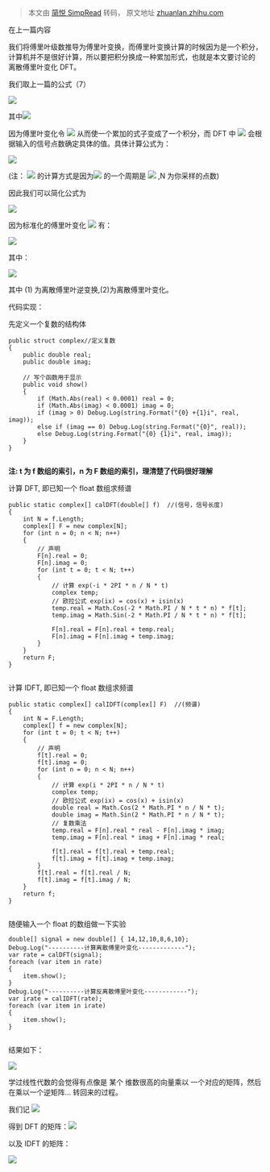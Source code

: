 > 本文由 [简悦 SimpRead](http://ksria.com/simpread/) 转码， 原文地址 [zhuanlan.zhihu.com](https://zhuanlan.zhihu.com/p/75521342)

在上一篇内容

我们将傅里叶级数推导为傅里叶变换，而傅里叶变换计算的时候因为是一个积分，计算机并不是很好计算，所以要把积分换成一种累加形式，也就是本文要讨论的 离散傅里叶变化 DFT。

我们取上一篇的公式（7）

![](https://www.zhihu.com/equation?tex=%5Cbegin%7Balign%7D+f%28t%29%26%3D%5Cfrac%7B1%7D%7BT%7D%5Csum_%7Bn%3D-%5Cinfty%7D%5E%7B%2B%5Cinfty%7D%5Cint_%7B-%5Cinfty%7D%5E%7B%2B%5Cinfty%7Df%28t%29e%5E%7B-i%5Comega+_%7Bx%7Dt%7Ddt%5Ccdot+e%5E%7Bi%5Comega+_%7Bx%7D+t%7D%5C%5C+%26%3D%5Cfrac%7BN%7D%7B2%5Cpi%5Ccdot+T%7D+%5Ccdot+%5Csum_%7Bn%3D-%5Cinfty%7D%5E%7B%2B%5Cinfty%7D%7B%5B+F%28%5Comega_%7Bx%7D%29%5Ccdot+e%5E%7Bi%5Comega_%7Bx%7D+t%7D%5Ccdot%5Cfrac%7B2%5Cpi%7D%7BN%7D%5D%7D%5C%5C++%5C%5C+%5Cend%7Balign%7D+%5C%5C)

其中![](https://www.zhihu.com/equation?tex=F%28%5Comega_%7Bx%7D%29+%3D+%5Cint_%7Bt_%7B0%7D%7D%5E%7Bt_%7B0%7D%2BT%7Df%28t%29e%5E%7B-iw_%7Bx%7Dt%7Ddt++%5C%5C)

因为傅里叶变化令 ![](https://www.zhihu.com/equation?tex=%5Comega+_%7Bx%7D%5Crightarrow0) 从而使一个累加的式子变成了一个积分，而 DFT 中 ![](https://www.zhihu.com/equation?tex=%5Comega+_%7Bx%7D) 会根据输入的信号点数确定具体的值。具体计算公式为：

![](https://www.zhihu.com/equation?tex=%5Comega_%7Bx%7D%3D%5Cfrac%7B2%5Cpi+%5Ccdot+n%7D%7BN%7D+%5C%5C)

(注： ![](https://www.zhihu.com/equation?tex=2%5Cpi) 的计算方式是因为![](https://www.zhihu.com/equation?tex=e%5E%7Bi%5Comega+_%7Bx%7D%7D) 的一个周期是 ![](https://www.zhihu.com/equation?tex=2%5Cpi) ,N 为你采样的点数)

因此我们可以简化公式为

![](https://www.zhihu.com/equation?tex=%5Cbegin%7Balign%7D+f%28t%29%26%3D%5Cfrac%7BN%7D%7B2%5Cpi%5Ccdot+T%7D+%5Csum_%7Bn%3D0%7D%5E%7BN%7D%7B%5BF%28n%29%5Ccdot+e%5E%7Bi%5Cfrac%7B2%5Cpi%5Ccdot+n%7D%7BN%7D+t%7D+%5Ccdot+%5Cfrac%7B2%5Cpi%7D%7BN%7D%5D%7D%5C%5C%26%3D+%5Cfrac%7B1%7D%7BT%7D+%5Csum_%7Bn%3D0%7D%5E%7BN%7D%5BF%28n%29%5Ccdot+e%5E%7Bi%5Cfrac%7B2%5Cpi%5Ccdot+n%7D%7BN%7D+t%7D%5D%5Cend%7Balign%7D%5C%5C)

因为标准化的傅里叶变化 ![](https://www.zhihu.com/equation?tex=T%5Cto+N) 有：

![](https://www.zhihu.com/equation?tex=%5Cbegin%7Balign%7D+f%28t%29%26%3D%5Csum_%7Bn%3D0%7D%5E%7BN%7D%7B%5B%5Cfrac%7B1%7D%7BN%7D+%5Ccdot+F%28n%29%5Ccdot+e%5E%7Bi%5Cfrac%7B2%5Cpi%5Ccdot+n%7D%7BN%7D+t%7D%5D%7D%5C%5C++%5Cend%7Balign%7D%5Ctag%7B1%7D)

其中：

![](https://www.zhihu.com/equation?tex=F%28n%29%3D%5Csum_%7Bt%3D0%7D%5E%7BN%7Df%28t%29e%5E%7B-i%5Cfrac%7B2%5Cpi+%5Ccdot+n%7D%7BN%7D+t%7D++%5Ctag%7B2%7D)

其中 (1) 为离散傅里叶逆变换,(2)为离散傅里叶变化。

代码实现：

先定义一个复数的结构体

```
public struct complex//定义复数  
{
    public double real;
    public double imag;

    // 写个函数用于显示
    public void show()
    {
        if (Math.Abs(real) < 0.0001) real = 0;
        if (Math.Abs(imag) < 0.0001) imag = 0;
        if (imag > 0) Debug.Log(string.Format("{0} +{1}i", real, imag));
        else if (imag == 0) Debug.Log(string.Format("{0}", real));
        else Debug.Log(string.Format("{0} {1}i", real, imag));
    }
}


```

**注: t 为 f 数组的索引，n 为 F 数组的索引，理清楚了代码很好理解**

计算 DFT, 即已知一个 float 数组求频谱

```
public static complex[] calDFT(double[] f)  //(信号，信号长度)   
{
    int N = f.Length;
    complex[] F = new complex[N];
    for (int n = 0; n < N; n++)
    {
        // 声明
        F[n].real = 0;
        F[n].imag = 0;
        for (int t = 0; t < N; t++)
        {
            // 计算 exp(-i * 2PI * n / N * t)
            complex temp;
            // 欧拉公式 exp(ix) = cos(x) + isin(x)
            temp.real = Math.Cos(-2 * Math.PI / N * t * n) * f[t];
            temp.imag = Math.Sin(-2 * Math.PI / N * t * n) * f[t];

            F[n].real = F[n].real + temp.real;
            F[n].imag = F[n].imag + temp.imag;
        }
    }
    return F;
}


```

计算 IDFT, 即已知一个 float 数组求频谱

```
public static complex[] calIDFT(complex[] F)  //(频谱)   
{
    int N = F.Length;
    complex[] f = new complex[N];
    for (int t = 0; t < N; t++)
    {
        // 声明
        f[t].real = 0;
        f[t].imag = 0;
        for (int n = 0; n < N; n++)
        {
            // 计算 exp(i * 2PI * n / N * t)
            complex temp;
            // 欧拉公式 exp(ix) = cos(x) + isin(x)
            double real = Math.Cos(2 * Math.PI * n / N * t);
            double imag = Math.Sin(2 * Math.PI * n / N * t);
            // 复数乘法
            temp.real = F[n].real * real - F[n].imag * imag;
            temp.imag = F[n].real * imag + F[n].imag * real;

            f[t].real = f[t].real + temp.real;
            f[t].imag = f[t].imag + temp.imag;
        }
        f[t].real = f[t].real / N;
        f[t].imag = f[t].imag / N;
    }
    return f;
}


```

随便输入一个 float 的数组做一下实验

```
double[] signal = new double[] { 14,12,10,8,6,10};
Debug.Log("----------计算离散傅里叶变化-------------");
var rate = calDFT(signal);
foreach (var item in rate)
{
    item.show();
}
Debug.Log("----------计算反离散傅里叶变化------------");
var irate = calIDFT(rate);
foreach (var item in irate)
{
    item.show();
}


```

结果如下：

![](https://pic3.zhimg.com/v2-fce1a4ae686163b366835852ea94dabe_b.jpg)

学过线性代数的会觉得有点像是 某个 维数很高的向量乘以 一个对应的矩阵，然后在乘以一个逆矩阵... 转回来的过程。

我们记 ![](https://www.zhihu.com/equation?tex=W_%7Bt%7D%5E%7Bn%7D%3De%5E%7B-i%5Cfrac%7B2%5Cpi%5Ccdot+n%7D%7BN%7D+t%7D%5C%5C)

得到 DFT 的矩阵：![](https://www.zhihu.com/equation?tex=%5Cbegin%7Bbmatrix%7D+f%281%29%5C%5C+f%282%29%5C%5C+f%283%29%5C%5C.%5C%5C.%5C%5Cf%28N%29+%5Cend%7Bbmatrix%7D%5Cbegin%7Bbmatrix%7D+W_%7B1%7D%5E%7B1%7D+%26W_%7B2%7D%5E%7B1%7D+%26.%26.%26.%26W_%7BN%7D%5E%7B1%7D+%5C%5C+W_%7B1%7D%5E%7B2%7D+%26W_%7B2%7D%5E%7B2%7D+%26.%26.%26.%26W_%7BN%7D%5E%7B2%7D++%5C%5C+.%26.%26.%26.%26.%26.%5C%5C+.%26.%26.%26.%26.%26.%5C%5CW_%7B1%7D%5E%7BN%7D+%26W_%7B2%7D%5E%7BN%7D+%26.%26.%26.%26W_%7BN%7D%5E%7BN%7D++%5C%5C+%5Cend%7Bbmatrix%7D%3D+%5Cbegin%7Bbmatrix%7D+F%281%29%5C%5C+F%282%29%5C%5C+F%283%29%5C%5C.%5C%5C.%5C%5CF%28N%29+%5Cend%7Bbmatrix%7D%5C%5C)

以及 IDFT 的矩阵：

![](https://www.zhihu.com/equation?tex=%5Cfrac%7B1%7D%7BN%7D%5Cbegin%7Bbmatrix%7D+F%281%29%5C%5C+F%282%29%5C%5C+F%283%29%5C%5C.%5C%5C.%5C%5CF%28N%29+%5Cend%7Bbmatrix%7D%5Cbegin%7Bbmatrix%7D+W_%7B1%7D%5E%7B-1%7D+%26W_%7B1%7D%5E%7B-2%7D+%26.%26.%26.%26W_%7B1%7D%5E%7B-N%7D+%5C%5C+W_%7B2%7D%5E%7B-1%7D+%26W_%7B2%7D%5E%7B-2%7D+%26.%26.%26.%26W_%7B2%7D%5E%7B-N%7D++%5C%5C+.%26.%26.%26.%26.%26.%5C%5C+.%26.%26.%26.%26.%26.%5C%5CW_%7BN%7D%5E%7B-1%7D+%26W_%7BN%7D%5E%7B-2%7D+%26.%26.%26.%26W_%7BN%7D%5E%7B-N%7D++%5C%5C+%5Cend%7Bbmatrix%7D%3D+%5Cbegin%7Bbmatrix%7D+f%281%29%5C%5C+f%282%29%5C%5C+f%283%29%5C%5C.%5C%5C.%5C%5Cf%28N%29+%5Cend%7Bbmatrix%7D%5C%5C)